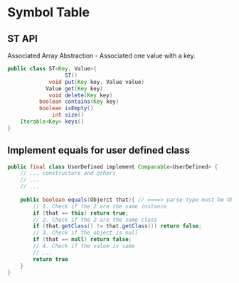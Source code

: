 # Symbol Table
## ST API
Associated Array Abstraction - Associated one value with a key.
```java
public class ST<Key, Value>{
                  ST() 
             void put(Key key, Value value)
            Value get(Key key)
             void delete(Key key)
          boolean contains(Key key)
          boolean isEmpty()
              int size()
    Iterable<Key> keys()
}
```
## Implement equals for user defined class
```java
public final class UserDefined implement Comparable<UserDefined> {
    // ... constructure and others
    // ...
    // ...
    
    public boolean equals(Objerct that){ // ====> parse type must be Object
        // 1. Check if the 2 are the same instance
        if (that == this) return true;
        // 2. Check if the 2 are the same class
        if (that.getClass() != that.getClass()) return false;
        // 3. Check if the object is null
        if (that == null) return false;
        // 4. Check if the value is same
        // ...
        return true
    }
}
```
